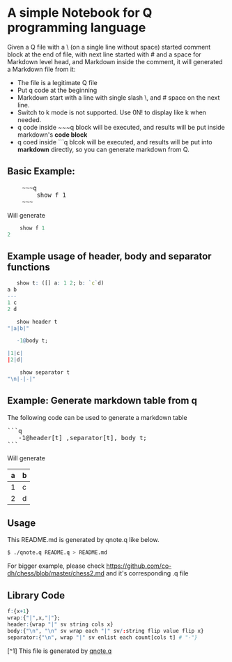 # A simple Notebook for Q programming language

Given a Q file with a \ (on a single line without space) started comment block at the end of file, with next line
started with # and a space for Markdown level head, and Markdown inside the comment, it will generated a Markdown file
from it:

* The file is a legitimate Q file
* Put q code at the beginning
* Markdown start with a line with single slash \\, and # space on the next line.
* Switch to k mode is not supported. Use 0N! to display like k when needed.
* q code inside ~~~q block will be executed, and results will be put inside markdown's **code block**
* q coed inside ```q blcok will be executed, and results will be put into **markdown** directly, so you
can generate markdown from Q.

## Basic Example:
<pre>
    ~~~q
        show f 1
    ~~~
</pre>
Will generate
~~~q
    show f 1
2
~~~

## Example usage of header, body and separator functions
~~~q
   show t: ([] a: 1 2; b: `c`d)
a b
---
1 c
2 d
~~~
~~~q
   show header t
"|a|b|"
~~~
~~~q
   -1@body t;

|1|c|
|2|d|
~~~
~~~q
    show separator t
"\n|-|-|"
~~~

## Example: Generate markdown table from q

The following code can be used to generate a markdown table
<pre>
```q
   -1@header[t] ,separator[t], body t;
```
</pre>
Will generate

|a|b|
|-|-|
|1|c|
|2|d|

## Usage
This README.md is generated by qnote.q like below.
    
```bash
$ ./qnote.q README.q > README.md
```
For bigger example, please check https://github.com/co-dh/chess/blob/master/chess2.md and it's corresponding .q file

## Library Code
~~~q
f:{x+1}
wrap:{"|",x,"|"};
header:{wrap "|" sv string cols x}
body:{"\n", "\n" sv wrap each "|" sv/:string flip value flip x}
separator:{"\n", wrap "|" sv enlist each count[cols t] # "-"}
~~~
[^1] This file is generated by [qnote.q](https://github.com/co-dh/qnote)
